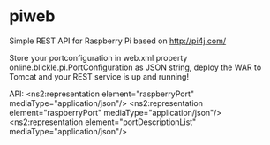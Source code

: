 # piweb
Simple REST API for Raspberry Pi based on http://pi4j.com/

Store your portconfiguration in web.xml property online.blickle.pi.PortConfiguration as JSON string, deploy the WAR to Tomcat and your REST service is up and running!

API:
<resources base="http://localhost:8080/piweb/v1/">
 <resource path="/ports">
    <method id="getPortStatus" name="GET">
      <response><representation mediaType="application/json"/></response>
    </method>
  <resource path="/{id}/">
    <param name="id" style="template" type="xs:string"/>
    <method id="getPortStatus" name="GET">
      <response><ns2:representation element="raspberryPort" mediaType="application/json"/></response>
    </method>
  </resource>
  <resource path="/{id}/{value}">
    <param name="id" style="template" type="xs:string"/>
    <param name="value" style="template" type="xs:string"/>
    <method id="setPortStatus" name="POST">
      <response><ns2:representation element="raspberryPort" mediaType="application/json"/></response>
    </method></resource></resource>
  <resource path="/configuration">
    <method id="getPortConCollection" name="GET">
      <response><ns2:representation element="portDescriptionList" mediaType="application/json"/></response>
    </method>
  </resource>
</resources>
